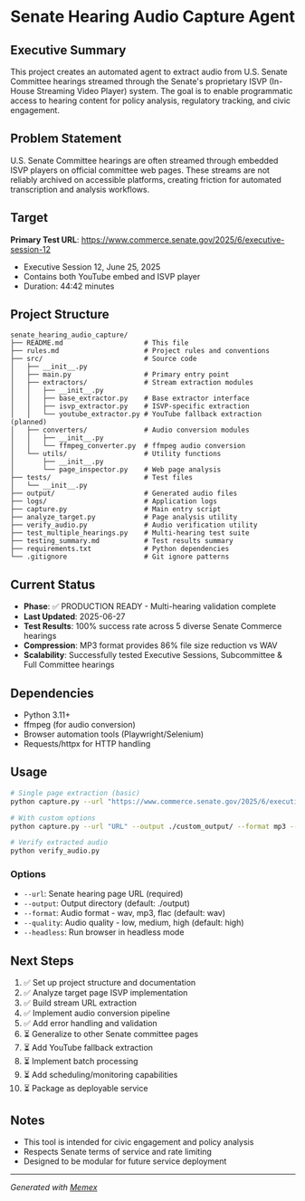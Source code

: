 # Senate Hearing Audio Capture Agent

## Executive Summary
This project creates an automated agent to extract audio from U.S. Senate Committee hearings streamed through the Senate's proprietary ISVP (In-House Streaming Video Player) system. The goal is to enable programmatic access to hearing content for policy analysis, regulatory tracking, and civic engagement.

## Problem Statement
U.S. Senate Committee hearings are often streamed through embedded ISVP players on official committee web pages. These streams are not reliably archived on accessible platforms, creating friction for automated transcription and analysis workflows.

## Target
**Primary Test URL**: https://www.commerce.senate.gov/2025/6/executive-session-12
- Executive Session 12, June 25, 2025
- Contains both YouTube embed and ISVP player
- Duration: 44:42 minutes

## Project Structure
```
senate_hearing_audio_capture/
├── README.md                    # This file
├── rules.md                     # Project rules and conventions
├── src/                         # Source code
│   ├── __init__.py
│   ├── main.py                  # Primary entry point
│   ├── extractors/              # Stream extraction modules
│   │   ├── __init__.py
│   │   ├── base_extractor.py    # Base extractor interface  
│   │   ├── isvp_extractor.py    # ISVP-specific extraction
│   │   └── youtube_extractor.py # YouTube fallback extraction (planned)
│   ├── converters/              # Audio conversion modules
│   │   ├── __init__.py
│   │   └── ffmpeg_converter.py  # ffmpeg audio conversion
│   └── utils/                   # Utility functions
│       ├── __init__.py
│       └── page_inspector.py    # Web page analysis
├── tests/                       # Test files
│   └── __init__.py
├── output/                      # Generated audio files
├── logs/                        # Application logs
├── capture.py                   # Main entry script  
├── analyze_target.py            # Page analysis utility
├── verify_audio.py              # Audio verification utility
├── test_multiple_hearings.py    # Multi-hearing test suite
├── testing_summary.md           # Test results summary
├── requirements.txt             # Python dependencies
└── .gitignore                   # Git ignore patterns
```

## Current Status
- **Phase**: ✅ PRODUCTION READY - Multi-hearing validation complete
- **Last Updated**: 2025-06-27  
- **Test Results**: 100% success rate across 5 diverse Senate Commerce hearings
- **Compression**: MP3 format provides 86% file size reduction vs WAV
- **Scalability**: Successfully tested Executive Sessions, Subcommittee & Full Committee hearings

## Dependencies
- Python 3.11+
- ffmpeg (for audio conversion)
- Browser automation tools (Playwright/Selenium)
- Requests/httpx for HTTP handling

## Usage
```bash
# Single page extraction (basic)
python capture.py --url "https://www.commerce.senate.gov/2025/6/executive-session-12"

# With custom options
python capture.py --url "URL" --output ./custom_output/ --format mp3 --quality medium --headless

# Verify extracted audio
python verify_audio.py
```

### Options
- `--url`: Senate hearing page URL (required)
- `--output`: Output directory (default: ./output)
- `--format`: Audio format - wav, mp3, flac (default: wav)
- `--quality`: Audio quality - low, medium, high (default: high)
- `--headless`: Run browser in headless mode

## Next Steps
1. ✅ Set up project structure and documentation
2. ✅ Analyze target page ISVP implementation
3. ✅ Build stream URL extraction  
4. ✅ Implement audio conversion pipeline
5. ✅ Add error handling and validation
6. ⏳ Generalize to other Senate committee pages
7. ⏳ Add YouTube fallback extraction
8. ⏳ Implement batch processing
9. ⏳ Add scheduling/monitoring capabilities
10. ⏳ Package as deployable service

## Notes
- This tool is intended for civic engagement and policy analysis
- Respects Senate terms of service and rate limiting
- Designed to be modular for future service deployment

---
*Generated with [Memex](https://memex.tech)*
